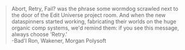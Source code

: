 >Abort, Retry, Fail?
was the phrase some wormdog scrawled next to the door of the Edit Universe project room. And when the new dataspinners started working, fabricating their worlds on the huge organic comp systems, we'd remind them: if you see this message, always choose 'Retry.'  
-Bad'l Ron, Wakener, Morgan Polysoft

